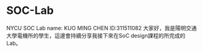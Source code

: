 # SOC-Lab
NYCU SOC Lab
name: KUO MING CHEN
ID:311511082
大家好，我是陽明交通大學電機所的學生，這邊會持續分享我接下來在SoC design課程的所完成的Lab。
